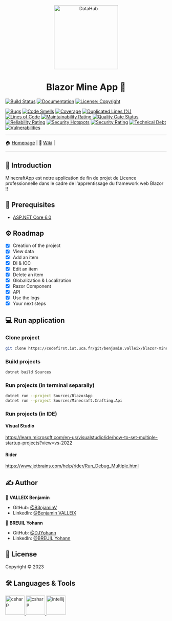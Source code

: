 <p align="center">
<img alt="DataHub" src="https://img.icons8.com/clouds/512/minecraft-logo.png" height="200px" />
</p>
<h1 align="center"> Blazor Mine App 👋</h1>
<p>

  [![Build Status](https://img.shields.io/badge/version-1.0-blue.svg?cacheSeconds=2592000)](https://img.shields.io/badge/version-1.0-blue.svg?cacheSeconds=2592000)
  [![Documentation](https://img.shields.io/badge/documentation-yes-brightgreen.svg)](https://codefirst.iut.uca.fr/git/benjamin.valleix/blazor-minecraft-app)
  [![License: Copyright](https://img.shields.io/badge/License-Copyright-yellow.svg)](https://img.shields.io/badge/License-Copyright-yellow.svg)  

  [![Bugs](https://codefirst.iut.uca.fr/sonar/api/project_badges/measure?project=blazor-mine-app&metric=bugs&token=b5fbf7226ccb11f453d3b002c15902a6df418dbb)](https://codefirst.iut.uca.fr/sonar/dashboard?id=blazor-mine-app) 
  [![Code Smells](https://codefirst.iut.uca.fr/sonar/api/project_badges/measure?project=blazor-mine-app&metric=code_smells&token=b5fbf7226ccb11f453d3b002c15902a6df418dbb)](https://codefirst.iut.uca.fr/sonar/dashboard?id=blazor-mine-app)
  [![Coverage](https://codefirst.iut.uca.fr/sonar/api/project_badges/measure?project=blazor-mine-app&metric=coverage&token=b5fbf7226ccb11f453d3b002c15902a6df418dbb)](https://codefirst.iut.uca.fr/sonar/dashboard?id=blazor-mine-app)
  [![Duplicated Lines (%)](https://codefirst.iut.uca.fr/sonar/api/project_badges/measure?project=blazor-mine-app&metric=duplicated_lines_density&token=b5fbf7226ccb11f453d3b002c15902a6df418dbb)](https://codefirst.iut.uca.fr/sonar/dashboard?id=blazor-mine-app)
  [![Lines of Code](https://codefirst.iut.uca.fr/sonar/api/project_badges/measure?project=blazor-mine-app&metric=ncloc&token=b5fbf7226ccb11f453d3b002c15902a6df418dbb)](https://codefirst.iut.uca.fr/sonar/dashboard?id=blazor-mine-app)
  [![Maintainability Rating](https://codefirst.iut.uca.fr/sonar/api/project_badges/measure?project=blazor-mine-app&metric=sqale_rating&token=b5fbf7226ccb11f453d3b002c15902a6df418dbb)](https://codefirst.iut.uca.fr/sonar/dashboard?id=blazor-mine-app)
  [![Quality Gate Status](https://codefirst.iut.uca.fr/sonar/api/project_badges/measure?project=blazor-mine-app&metric=alert_status&token=b5fbf7226ccb11f453d3b002c15902a6df418dbb)](https://codefirst.iut.uca.fr/sonar/dashboard?id=blazor-mine-app)
  [![Reliability Rating](https://codefirst.iut.uca.fr/sonar/api/project_badges/measure?project=blazor-mine-app&metric=reliability_rating&token=b5fbf7226ccb11f453d3b002c15902a6df418dbb)](https://codefirst.iut.uca.fr/sonar/dashboard?id=blazor-mine-app)
  [![Security Hotspots](https://codefirst.iut.uca.fr/sonar/api/project_badges/measure?project=blazor-mine-app&metric=security_hotspots&token=b5fbf7226ccb11f453d3b002c15902a6df418dbb)](https://codefirst.iut.uca.fr/sonar/dashboard?id=blazor-mine-app)
  [![Security Rating](https://codefirst.iut.uca.fr/sonar/api/project_badges/measure?project=blazor-mine-app&metric=security_rating&token=b5fbf7226ccb11f453d3b002c15902a6df418dbb)](https://codefirst.iut.uca.fr/sonar/dashboard?id=blazor-mine-app)
  [![Technical Debt](https://codefirst.iut.uca.fr/sonar/api/project_badges/measure?project=blazor-mine-app&metric=sqale_index&token=b5fbf7226ccb11f453d3b002c15902a6df418dbb)](https://codefirst.iut.uca.fr/sonar/dashboard?id=blazor-mine-app)
  [![Vulnerabilities](https://codefirst.iut.uca.fr/sonar/api/project_badges/measure?project=blazor-mine-app&metric=vulnerabilities&token=b5fbf7226ccb11f453d3b002c15902a6df418dbb)](https://codefirst.iut.uca.fr/sonar/dashboard?id=blazor-mine-app)
</p>

---

🏠 [Homepage](https://codefirst.iut.uca.fr/git/benjamin.valleix/blazor-minecraft-app) |
📰 [Wiki](https://codefirst.iut.uca.fr/git/benjamin.valleix/blazor-minecraft-app/wiki) |  

---

## 📣 Introduction 
MinecraftApp est notre application de fin de projet de Licence professionnelle dans le cadre de l'apprentissage du framework web Blazor !!

## 📍 Prerequisites

- [ASP.NET Core 6.0](https://dotnet.microsoft.com/en-us/download/dotnet/6.0)

## ⚙️ Roadmap

- [x] Creation of the project
- [x] View data
- [x] Add an item
- [x] DI & IOC
- [x] Edit an item
- [x] Delete an item
- [x] Globalization & Localization
- [x] Razor Component
- [x] API
- [x] Use the logs
- [x] Your next steps

## 💻 Run application

### Clone project

```sh
git clone https://codefirst.iut.uca.fr/git/benjamin.valleix/blazor-mine-app.git
```

### Build projects

```sh
dotnet build Sources
```

### Run projects (in terminal separally)

```sh
dotnet run --project Sources/BlazorApp
dotnet run --project Sources/Minecraft.Crafting.Api
```

### Run projects (in IDE)

#### Visual Studio

https://learn.microsoft.com/en-us/visualstudio/ide/how-to-set-multiple-startup-projects?view=vs-2022

#### Rider

https://www.jetbrains.com/help/rider/Run_Debug_Multiple.html

## ✍️ Author

👤 **VALLEIX Benjamin**

* GitHub: [@B3njaminV](https://github.com/B3njaminV)
* LinkedIn: [@Benjamin VALLEIX](https://www.linkedin.com/in/benjamin-valleix-27115719a)

👤 **BREUIL Yohann**

* GitHub: [@DJYohann](https://github.com/DJYohann)
* LinkedIn: [@BREUIL Yohann](https://www.linkedin.com/in/yohann-breuil-02b18a165/)

## 📝 License

Copyright © 2023


## 🛠 Languages & Tools

<p> 
    <a href="https://docs.microsoft.com/en-us/dotnet/csharp/" target="_blank"> 
        <img src="https://cdn.cdnlogo.com/logos/c/27/c.svg" alt="csharp" width="60" height="60"/> 
    </a>
    <a href="https://learn.microsoft.com/fr-fr/aspnet/core/blazor/?view=aspnetcore-7.0" target="_blank"> 
        <img src="https://vectorwiki.com/images/kYNj1__blazor.svg" alt="csharp" width="60" height="60"/> 
    </a>
    <a href="https://www.jetbrains.com/fr-fr/rider/" target="_blank"> 
        <img src="https://www.vectorlogo.zone/logos/jetbrains/jetbrains-icon.svg" alt="intellij" width="60" height="60"/>
    </a>
    
</p>
